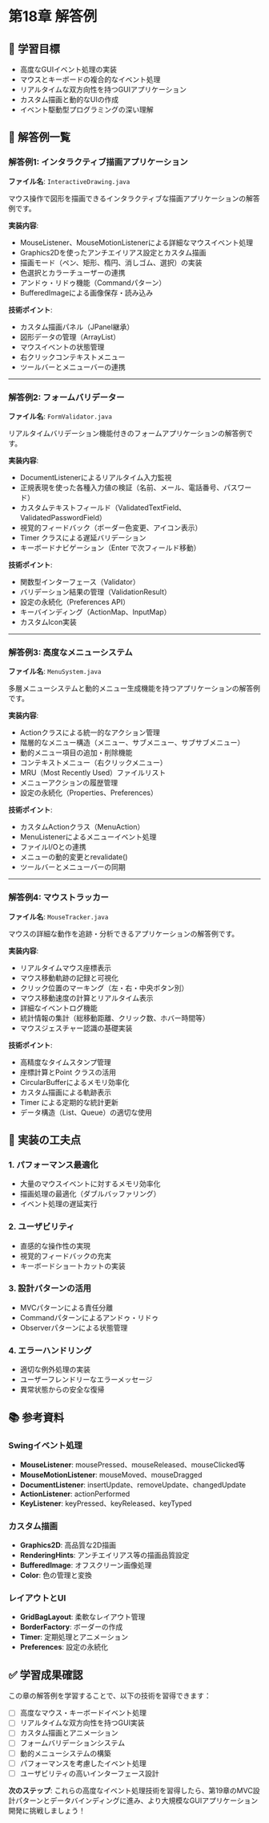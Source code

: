 # 第18章 解答例

## 🎯 学習目標
- 高度なGUIイベント処理の実装
- マウスとキーボードの複合的なイベント処理
- リアルタイムな双方向性を持つGUIアプリケーション
- カスタム描画と動的なUIの作成
- イベント駆動型プログラミングの深い理解

## 📝 解答例一覧

### 解答例1: インタラクティブ描画アプリケーション
**ファイル名**: `InteractiveDrawing.java`

マウス操作で図形を描画できるインタラクティブな描画アプリケーションの解答例です。

**実装内容**:
- MouseListener、MouseMotionListenerによる詳細なマウスイベント処理
- Graphics2Dを使ったアンチエイリアス設定とカスタム描画
- 描画モード（ペン、矩形、楕円、消しゴム、選択）の実装
- 色選択とカラーチューザーの連携
- アンドゥ・リドゥ機能（Commandパターン）
- BufferedImageによる画像保存・読み込み

**技術ポイント**:
- カスタム描画パネル（JPanel継承）
- 図形データの管理（ArrayList）
- マウスイベントの状態管理
- 右クリックコンテキストメニュー
- ツールバーとメニューバーの連携

---

### 解答例2: フォームバリデーター
**ファイル名**: `FormValidator.java`

リアルタイムバリデーション機能付きのフォームアプリケーションの解答例です。

**実装内容**:
- DocumentListenerによるリアルタイム入力監視
- 正規表現を使った各種入力値の検証（名前、メール、電話番号、パスワード）
- カスタムテキストフィールド（ValidatedTextField、ValidatedPasswordField）
- 視覚的フィードバック（ボーダー色変更、アイコン表示）
- Timer クラスによる遅延バリデーション
- キーボードナビゲーション（Enter で次フィールド移動）

**技術ポイント**:
- 関数型インターフェース（Validator）
- バリデーション結果の管理（ValidationResult）
- 設定の永続化（Preferences API）
- キーバインディング（ActionMap、InputMap）
- カスタムIcon実装

---

### 解答例3: 高度なメニューシステム
**ファイル名**: `MenuSystem.java`

多層メニューシステムと動的メニュー生成機能を持つアプリケーションの解答例です。

**実装内容**:
- Actionクラスによる統一的なアクション管理
- 階層的なメニュー構造（メニュー、サブメニュー、サブサブメニュー）
- 動的メニュー項目の追加・削除機能
- コンテキストメニュー（右クリックメニュー）
- MRU（Most Recently Used）ファイルリスト
- メニューアクションの履歴管理
- 設定の永続化（Properties、Preferences）

**技術ポイント**:
- カスタムActionクラス（MenuAction）
- MenuListenerによるメニューイベント処理
- ファイルI/Oとの連携
- メニューの動的変更とrevalidate()
- ツールバーとメニューバーの同期

---

### 解答例4: マウストラッカー
**ファイル名**: `MouseTracker.java`

マウスの詳細な動作を追跡・分析できるアプリケーションの解答例です。

**実装内容**:
- リアルタイムマウス座標表示
- マウス移動軌跡の記録と可視化
- クリック位置のマーキング（左・右・中央ボタン別）
- マウス移動速度の計算とリアルタイム表示
- 詳細なイベントログ機能
- 統計情報の集計（総移動距離、クリック数、ホバー時間等）
- マウスジェスチャー認識の基礎実装

**技術ポイント**:
- 高精度なタイムスタンプ管理
- 座標計算とPoint クラスの活用
- CircularBufferによるメモリ効率化
- カスタム描画による軌跡表示
- Timer による定期的な統計更新
- データ構造（List、Queue）の適切な使用

## 🔧 実装の工夫点

### 1. パフォーマンス最適化
- 大量のマウスイベントに対するメモリ効率化
- 描画処理の最適化（ダブルバッファリング）
- イベント処理の遅延実行

### 2. ユーザビリティ
- 直感的な操作性の実現
- 視覚的フィードバックの充実
- キーボードショートカットの実装

### 3. 設計パターンの活用
- MVCパターンによる責任分離
- Commandパターンによるアンドゥ・リドゥ
- Observerパターンによる状態管理

### 4. エラーハンドリング
- 適切な例外処理の実装
- ユーザーフレンドリーなエラーメッセージ
- 異常状態からの安全な復帰

## 📚 参考資料

### Swingイベント処理
- **MouseListener**: mousePressed、mouseReleased、mouseClicked等
- **MouseMotionListener**: mouseMoved、mouseDragged
- **DocumentListener**: insertUpdate、removeUpdate、changedUpdate
- **ActionListener**: actionPerformed
- **KeyListener**: keyPressed、keyReleased、keyTyped

### カスタム描画
- **Graphics2D**: 高品質な2D描画
- **RenderingHints**: アンチエイリアス等の描画品質設定
- **BufferedImage**: オフスクリーン画像処理
- **Color**: 色の管理と変換

### レイアウトとUI
- **GridBagLayout**: 柔軟なレイアウト管理
- **BorderFactory**: ボーダーの作成
- **Timer**: 定期処理とアニメーション
- **Preferences**: 設定の永続化

## ✅ 学習成果確認

この章の解答例を学習することで、以下の技術を習得できます：

- [ ] 高度なマウス・キーボードイベント処理
- [ ] リアルタイムな双方向性を持つGUI実装
- [ ] カスタム描画とアニメーション
- [ ] フォームバリデーションシステム
- [ ] 動的メニューシステムの構築
- [ ] パフォーマンスを考慮したイベント処理
- [ ] ユーザビリティの高いインターフェース設計

**次のステップ**: これらの高度なイベント処理技術を習得したら、第19章のMVC設計パターンとデータバインディングに進み、より大規模なGUIアプリケーション開発に挑戦しましょう！